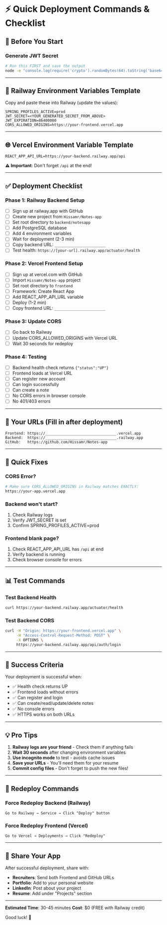 # ⚡ Quick Deployment Commands & Checklist

## 🚀 Before You Start

### Generate JWT Secret

```bash
# Run this FIRST and save the output
node -e "console.log(require('crypto').randomBytes(64).toString('base64'))"
```

---

## 📝 Railway Environment Variables Template

Copy and paste these into Railway (update the values):

```
SPRING_PROFILES_ACTIVE=prod
JWT_SECRET=<YOUR_GENERATED_SECRET_FROM_ABOVE>
JWT_EXPIRATION=86400000
CORS_ALLOWED_ORIGINS=https://your-frontend.vercel.app
```

---

## 🌐 Vercel Environment Variable Template

```
REACT_APP_API_URL=https://your-backend.railway.app/api
```

**⚠️ Important**: Don't forget `/api` at the end!

---

## ✅ Deployment Checklist

### Phase 1: Railway Backend Setup

- [ ] Sign up at railway.app with GitHub
- [ ] Create new project from `Hissamr/Notes-app`
- [ ] Set root directory to `backend/notesapp`
- [ ] Add PostgreSQL database
- [ ] Add 4 environment variables
- [ ] Wait for deployment (2-3 min)
- [ ] Copy backend URL: `_______________________`
- [ ] Test health: `https://[your-url].railway.app/actuator/health`

### Phase 2: Vercel Frontend Setup

- [ ] Sign up at vercel.com with GitHub
- [ ] Import `Hissamr/Notes-app` project
- [ ] Set root directory to `frontend`
- [ ] Framework: Create React App
- [ ] Add REACT_APP_API_URL variable
- [ ] Deploy (1-2 min)
- [ ] Copy frontend URL: `_______________________`

### Phase 3: Update CORS

- [ ] Go back to Railway
- [ ] Update CORS_ALLOWED_ORIGINS with Vercel URL
- [ ] Wait 30 seconds for redeploy

### Phase 4: Testing

- [ ] Backend health check returns `{"status":"UP"}`
- [ ] Frontend loads at Vercel URL
- [ ] Can register new account
- [ ] Can login successfully
- [ ] Can create a note
- [ ] No CORS errors in browser console
- [ ] No 401/403 errors

---

## 🔗 Your URLs (Fill in after deployment)

```
Frontend: https://________________________________.vercel.app
Backend:  https://________________________________.railway.app
GitHub:   https://github.com/Hissamr/Notes-app
```

---

## 🐛 Quick Fixes

### CORS Error?

```bash
# Make sure CORS_ALLOWED_ORIGINS in Railway matches EXACTLY:
https://your-app.vercel.app
```

### Backend won't start?

1. Check Railway logs
2. Verify JWT_SECRET is set
3. Confirm SPRING_PROFILES_ACTIVE=prod

### Frontend blank page?

1. Check REACT_APP_API_URL has `/api` at end
2. Verify backend is running
3. Check browser console for errors

---

## 📊 Test Commands

### Test Backend Health

```bash
curl https://your-backend.railway.app/actuator/health
```

### Test Backend CORS

```bash
curl -H "Origin: https://your-frontend.vercel.app" \
     -H "Access-Control-Request-Method: POST" \
     -X OPTIONS \
     https://your-backend.railway.app/api/auth/login
```

---

## 🎯 Success Criteria

Your deployment is successful when:

- ✅ Health check returns UP
- ✅ Frontend loads without errors
- ✅ Can register and login
- ✅ Can create/read/update/delete notes
- ✅ No console errors
- ✅ HTTPS works on both URLs

---

## 💡 Pro Tips

1. **Railway logs are your friend** - Check them if anything fails
2. **Wait 30 seconds** after changing environment variables
3. **Use incognito mode** to test - avoids cache issues
4. **Save your URLs** - You'll need them for your resume
5. **Commit config files** - Don't forget to push the new files!

---

## 🔄 Redeploy Commands

### Force Redeploy Backend (Railway)

```
Go to Railway → Service → Click "Deploy" button
```

### Force Redeploy Frontend (Vercel)

```
Go to Vercel → Deployments → Click "Redeploy"
```

---

## 📱 Share Your App

After successful deployment, share with:

- **Recruiters**: Send both Frontend and GitHub URLs
- **Portfolio**: Add to your personal website
- **LinkedIn**: Post about your project
- **Resume**: Add under "Projects" section

---

**Estimated Time**: 30-45 minutes
**Cost**: $0 (FREE with Railway credit)

Good luck! 🚀
